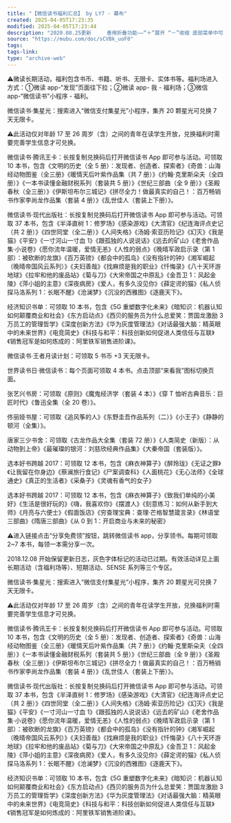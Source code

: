 ```yaml
---
title: "【微信读书福利汇总】 by LY7 - 幕布"
created: 2025-04-05T17:23:35
modified: 2025-04-05T17:23:44
description: "2020.08.25更新     善用折叠功能——“＋”展开 “－”收缩 底部菜单中可以选择一键展开/收缩所有一、二、三级主题    所有福利均是免费的，此文只做收集汇总。     福利汇总：https://mubu.com/doc/sCVBk_uoF0     书单汇总：https://shimo.im/docs/9hQHYgjdcvrgrJWr"
source: "https://mubu.com/doc/sCVBk_uoF0"
tags:
tags-link:
type: "archive-web"
---
```


⚠️微读长期活动，福利包含书币、书籍、听书、无限卡、实体书等。福利场进入方式：①微读 app-“发现”页面往下拉；②微读 app- 我 - 福利场；③微信 app-“微信读书”小程序 - 福利。

微信读书·集星光：搜索进入“微信支付集星光”小程序，集齐 20 颗星光可兑换 7 天无限卡。

⚠️此活动仅对年龄 17 至 26 周岁（含）之间的青年在读学生开放，兑换福利时需要完善学生信息才可兑换。

微信读书·腾讯王卡：长按复制兑换码后打开微信读书 App 即可参与活动。可领取 10 本书，包含《文明的历史（全 5 册）：发现者、创造者、探索者》《奇兽：山海经动物图鉴（全三册》《暖情天后叶紫作品集（共 7 册）》《约翰·克里斯朵夫（全四册）》《一本书读懂金融财税系列（套装共 5 册）》《世纪三部曲（全 9 册）》《圣殿春秋（全三册）》《伊斯坦布尔三城记》《拼尽全力！做最真实的自己！：百万畅销书作家李尚龙作品集（套装 4 册）》《乱世佳人（套装上下册）》。

微信读书·现代出版社：长按复制兑换码后打开微信读书 App 即可参与活动。可领取 37 本书，包含《半泽直树 1：修罗场》《感染游戏》《大清官》《纪连海评点史记（共 2 册）》《四世同堂（全二册）》《人间失格》《汤姆·索亚历险记》《幻灭》《我是猫》《平安》《一寸河山一寸血 1》《跟孤独的人说说话》《远去的矿山》《老舍作品集·小说卷》《愿你流年温暖，爱情无恙》《人性的弱点》《晚晴军政启示录（第 1 部）：被砍断的龙旗》《百万英镑》《都会中的孤岛》《没有指针的钟》《湘军崛起（晚晴帝国风云系列）》《夫妇善哉》《找麻烦是我的职业》《忏悔录》《八十天环游地球》《拉牢和他的废品站》《菊与刀》《大宋帝国之中原乱》《金吾卫 1：风起金陵》《萍小姐的主意》《深夜病房》《爱人，有多久没见你》《薛定谔的猫》《私人侦探马洛系列 1：长眠不醒》《沧澜梦》《沉没的西雅图》《逐鹿天下》。

经济知识书单：可领取 10 本书，包含《5G 重塑数字化未来》《暗知识：机器认知如何颠覆商业和社会》《东方启动点》《西贝的服务员为什么总爱笑：贾国龙激励 3 万员工的管理哲学》《深度创新方法》《华为灰度管理法》《对话最强大脑：精英眼中的未来世界》《电竞简史》《科技与和平：科技创新如何促进人类信任与互联》《销售冠军是如何炼成的：阿里铁军销售进阶课》。

微信读书·王者月读计划：可领取 5 书币 +3 天无限卡。

世界读书日·微信读书：每个页面可领取 4 本书。点击顶部“来看我”图标切换页面。

张艺兴书房：可领取《原则》《魔鬼经济学（套装 4 本）》《穿 T 恤听古典音乐：巨匠时代》《鲁迅全集（全 20 卷）》。

佟丽娅书屋：可领取《追风筝的人》《东野圭吾作品系列（二）》《小王子》《静静的顿河（全集）》。

唐家三少书舍：可领取《古龙作品大全集（套装 72 册）》《人类简史（新版）：从动物到上帝》《最璀璨的银河：刘慈欣经典作品集》《大秦帝国（套装版）》。

选本好书跨越 2017：可领取 12 本书，包含《麻衣神算子》《醉玲珑》《无证之罪》《让我留在你身边》《蔡澜旅行食记》《尸案调查科》《人面桃花》《无心法师》《全球通史》《真正的生活者》《采桑子》《灵魂有香气的女子》

选本好书跨越 2017：可领取 12 本书，包含《麻衣神算子》《致我们单纯的小美好》《生活是很好玩的》《嗨，我喜欢你》《摆渡人》《刻意练习：如何从新手到大师》《月亮与六便士》《假面饭店》《穷查理宝典：查理·芒格智慧箴言录》《林语堂三部曲》《隋唐三部曲》《从 0 到 1：开启商业与未来的秘密》

⚠️进入链接点击“分享免费领”按钮，跳转微信读书 app，分享领书。每期可领取 2~7 本书，每领一本需分享一次。

2018.12.08 开始保留更新日志，灰色字体标记的活动已过期。有效活动详见上面长期活动（含福利场等）、短期活动、SENSE 系列等三个专区。

微信读书·集星光：搜索进入“微信支付集星光”小程序，集齐 20 颗星光可兑换 7 天无限卡。

⚠️此活动仅对年龄 17 至 26 周岁（含）之间的青年在读学生开放，兑换福利时需要完善学生信息才可兑换。

微信读书·腾讯王卡：长按复制兑换码后打开微信读书 App 即可参与活动。可领取 10 本书，包含《文明的历史（全 5 册）：发现者、创造者、探索者》《奇兽：山海经动物图鉴（全三册》《暖情天后叶紫作品集（共 7 册）》《约翰·克里斯朵夫（全四册）》《一本书读懂金融财税系列（套装共 5 册）》《世纪三部曲（全 9 册）》《圣殿春秋（全三册）》《伊斯坦布尔三城记》《拼尽全力！做最真实的自己！：百万畅销书作家李尚龙作品集（套装 4 册）》《乱世佳人（套装上下册）》。

微信读书·现代出版社：长按复制兑换码后打开微信读书 App 即可参与活动。可领取 37 本书，包含《半泽直树 1：修罗场》《感染游戏》《大清官》《纪连海评点史记（共 2 册）》《四世同堂（全二册）》《人间失格》《汤姆·索亚历险记》《幻灭》《我是猫》《平安》《一寸河山一寸血 1》《跟孤独的人说说话》《远去的矿山》《老舍作品集·小说卷》《愿你流年温暖，爱情无恙》《人性的弱点》《晚晴军政启示录（第 1 部）：被砍断的龙旗》《百万英镑》《都会中的孤岛》《没有指针的钟》《湘军崛起（晚晴帝国风云系列）》《夫妇善哉》《找麻烦是我的职业》《忏悔录》《八十天环游地球》《拉牢和他的废品站》《菊与刀》《大宋帝国之中原乱》《金吾卫 1：风起金陵》《萍小姐的主意》《深夜病房》《爱人，有多久没见你》《薛定谔的猫》《私人侦探马洛系列 1：长眠不醒》《沧澜梦》《沉没的西雅图》《逐鹿天下》。

经济知识书单：可领取 10 本书，包含《5G 重塑数字化未来》《暗知识：机器认知如何颠覆商业和社会》《东方启动点》《西贝的服务员为什么总爱笑：贾国龙激励 3 万员工的管理哲学》《深度创新方法》《华为灰度管理法》《对话最强大脑：精英眼中的未来世界》《电竞简史》《科技与和平：科技创新如何促进人类信任与互联》《销售冠军是如何炼成的：阿里铁军销售进阶课》。
